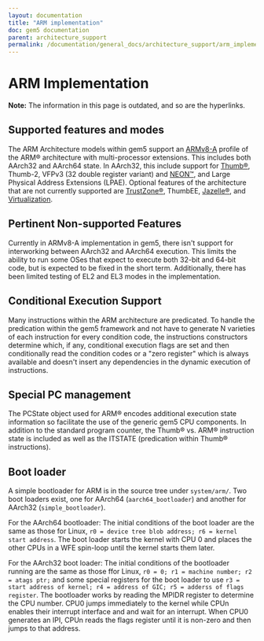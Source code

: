 ```yaml
---
layout: documentation
title: "ARM implementation"
doc: gem5 documentation
parent: architecture_support
permalink: /documentation/general_docs/architecture_support/arm_implementation
---
```


# ARM Implementation

**Note:** The information in this page is outdated, and so are the hyperlinks.  

## Supported features and modes

The ARM Architecture models within gem5 support an [ARMv8-A](https://developer.arm.com/docs/den0024/latest/armv8-a-architecture-and-processors/armv8-a) profile of the ARM® architecture with multi-processor extensions. 
This includes both AArch32 and AArch64 state.
In AArch32, this include support for [Thumb®](https://www.embedded.com/introduction-to-arm-thumb/), Thumb-2, VFPv3 (32 double register variant) and [NEON™](https://developer.arm.com/architectures/instruction-sets/simd-isas/neon), and Large Physical Address Extensions (LPAE). 
Optional features of the architecture that are not currently supported are [TrustZone®](https://developer.arm.com/ip-products/security-ip/trustzone), ThumbEE, [Jazelle®](https://en.wikipedia.org/wiki/Jazelle), and [Virtualization](https://developer.arm.com/docs/100942/0100/aarch64-virtualization).

## Pertinent Non-supported Features

Currently in ARMv8-A implementation in gem5, there isn't support for interworking between AArch32 and AArch64 execution. 
This limits the ability to run some OSes that expect to execute both 32-bit and 64-bit code, but is expected to be fixed in the short term. 
Additionally, there has been limited testing of EL2 and EL3 modes in the implementation.


## Conditional Execution Support

Many instructions within the ARM architecture are predicated. 
To handle the predication within the gem5 framework and not have to generate N varieties of each instruction for every condition code, the instructions constructors determine which, if any, conditional execution flags are set and then conditionally read the condition codes or a "zero register" which is always available and doesn't insert any dependencies in the dynamic execution of instructions.

## Special PC management

The PCState object used for ARM® encodes additional execution state information so facilitate the use of the generic gem5 CPU components. 
In addition to the standard program counter, the Thumb® vs. 
ARM® instruction state is included as well as the ITSTATE (predication within Thumb® instructions).

## Boot loader

A simple bootloader for ARM is in the source tree under `system/arm/`. 
Two boot loaders exist, one for AArch64 (`aarch64_bootloader`) and another for AArch32 (`simple_bootloader`).

For the AArch64 bootloader: The initial conditions of the boot loader are the same as those for Linux, `r0 = device tree blob address; r6 = kernel start address`. 
The boot loader starts the kernel with CPU 0 and places the other CPUs in a WFE spin-loop until the kernel starts them later.

For the AArch32 boot loader: The initial conditions of the bootloader running are the same as those ffor Linux, `r0 = 0; r1 = machine number; r2 = atags ptr;` and some special registers for the boot loader to use `r3 = start address of kernel; r4 = address of GIC; r5 = adderss of flags register`. 
The bootloader works by reading the MPIDR register to determine the CPU number. 
CPU0 jumps immediately to the kernel while CPUn enables their interrupt interface and and wait for an interrupt. 
When CPU0 generates an IPI, CPUn reads the flags register until it is non-zero and then jumps to that address. 

